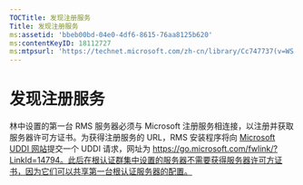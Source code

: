 ```yaml
---
TOCTitle: 发现注册服务
Title: 发现注册服务
ms:assetid: 'bbeb00bd-04e0-4df6-8615-76aa8125b620'
ms:contentKeyID: 18112727
ms:mtpsurl: 'https://technet.microsoft.com/zh-cn/library/Cc747737(v=WS.10)'
---
```


发现注册服务
============

林中设置的第一台 RMS 服务器必须与 Microsoft 注册服务相连接，以注册并获取服务器许可方证书。为获得注册服务的 URL，RMS 安装程序将向 [Microsoft UDDI 网站](https://go.microsoft.com/fwlink/?linkid=14794)提交一个 UDDI 请求，网址为 https://go.microsoft.com/fwlink/?LinkId=14794。此后在根认证群集中设置的服务器不需要获得服务器许可方证书，因为它们可以共享第一台根认证服务器的配置。
